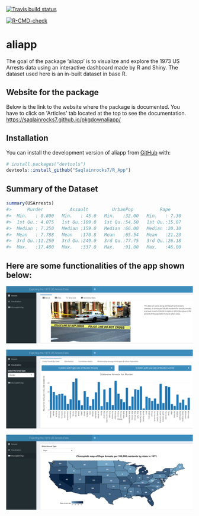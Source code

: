 
<!-- badges: start -->

[![Travis build
status](https://travis-ci.com/Saqlainrocks7/R_App.svg?branch=main)](https://travis-ci.com/Saqlainrocks7/R_App)
<!-- badges: end -->

<!-- badges: start -->

[![R-CMD-check](https://github.com/Saqlainrocks7/R_App/workflows/R-CMD-check/badge.svg)](https://github.com/Saqlainrocks7/R_App/actions)
<!-- badges: end -->

<!-- README.md is generated from README.Rmd. Please edit that file -->

# aliapp

The goal of the package ‘aliapp’ is to visualize and explore the 1973 US
Arrests data using an interactive dashboard made by R and Shiny. The
dataset used here is an in-built dataset in base R.

## Website for the package

Below is the link to the website where the package is documented. You have to click on 'Articles' tab located at the top to see the documentation.
https://saqlainrocks7.github.io/pkgdownaliapp/

## Installation

You can install the development version of aliapp from
[GitHub](https://github.com/) with:

``` r
# install.packages("devtools")
devtools::install_github("Saqlainrocks7/R_App")
```

## Summary of the Dataset

``` r
summary(USArrests)
#>      Murder          Assault         UrbanPop          Rape      
#>  Min.   : 0.800   Min.   : 45.0   Min.   :32.00   Min.   : 7.30  
#>  1st Qu.: 4.075   1st Qu.:109.0   1st Qu.:54.50   1st Qu.:15.07  
#>  Median : 7.250   Median :159.0   Median :66.00   Median :20.10  
#>  Mean   : 7.788   Mean   :170.8   Mean   :65.54   Mean   :21.23  
#>  3rd Qu.:11.250   3rd Qu.:249.0   3rd Qu.:77.75   3rd Qu.:26.18  
#>  Max.   :17.400   Max.   :337.0   Max.   :91.00   Max.   :46.00
```

## Here are some functionalities of the app shown below:

![](pics/home.png)

![](pics/statewise.png)

![](pics/map.png)

